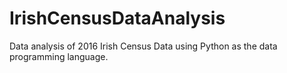 # IrishCensusDataAnalysis
Data analysis of 2016 Irish Census Data using Python as the data programming language.
